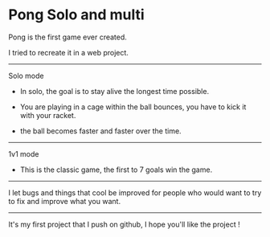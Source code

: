 # Pong Solo and multi

Pong is the first game ever created.

I tried to recreate it in a web project.

---

Solo mode

* In solo, the goal is to stay alive the longest time possible.

* You are playing in a cage within the ball bounces, you have to kick it with your racket.

* the ball becomes faster and faster over the time.

---

1v1 mode

* This is the classic game, the first to 7 goals win the game.

---

I let bugs and things that cool be improved for people who would want to try to fix and improve what you want.

---

It's my first project that I push on github, I hope you'll like the project !